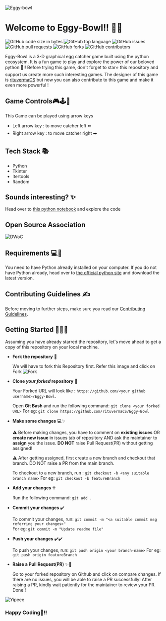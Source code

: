 ![Eggy-bowl](assets/party.gif)
# Welcome to Eggy-Bowl!! 🥚🥣
![GitHub code size in bytes](https://img.shields.io/github/languages/code-size/rituvermaCS/Eggy-Bowl?logo=github&style=plastic) ![GitHub top language](https://img.shields.io/github/languages/top/rituvermaCS/Eggy-Bowl?color=green&label=python&logo=python&logoColor=white&style=plastic) ![GitHub issues](https://img.shields.io/github/issues-raw/rituvermaCS/Eggy-Bowl?color=purple&logo=github&style=plastic) ![GitHub pull requests](https://img.shields.io/github/issues-pr/rituvermaCS/Eggy-Bowl?color=%2366ff00%20&logo=github&style=plastic) ![GitHub forks](https://img.shields.io/github/forks/rituvermaCS/Eggy-Bowl?color=orange&logo=github&style=plastic) ![GitHub contributors](https://img.shields.io/github/contributors/rituvermaCS/Eggy-Bowl?color=pink&logo=github&style=plastic)


Eggy-Bowl is a 3-D graphical egg catcher game built using the python ecosystem. 
It is a fun game to play and explore the power of our beloved python 🐍!! 
Before trying this game, don't forget to star⭐ this repository and support us create more such interesting games. 
The designer of this game is [rituvermaCS](https://github.com/rituvermaCS) but now you can also contribute to this game and make it even more powerful ! 
## Game Controls🎮🕹️👾
This Game can be played using arrow keys 
* Left arrow key : to move catcher left ⬅️
* Right arrow key : to move catcher right ➡️

## Tech Stack 📚
- Python
- Tkinter
- Itertools
- Random

## Sounds interesting? ✨
Head over to [this python notebook](https://github.com/rituvermaCS/Eggy-Bowl/blob/main/Eggcatcher_game.ipynb) and explore the code

## Open Source Association
![DWoC](https://i.imgur.com/9wrYmxs.png)

## Requirements 💻🔧
You need to have Python already installed on your computer. 
If you do not have Python already, head over to [the official python site](https://www.python.org/) and download the latest version.

## Contributing Guidelines ✍️
Before moving to further steps, make sure you read our [Contributing Guidelines](https://github.com/rituvermaCS/Eggy-Bowl/blob/main/CONTRIBUTING.md).
## Getting Started 💃🕺✨

Assuming you have already starred the repository, let's move ahead to get a copy of this repository on your local machine. 
* **Fork the repository** 🍴

    We will have to fork this Repository first. Refer this image and click on Fork
    ![Fork](https://i.imgur.com/TuoMusU.png)



* **Clone *your forked* repository** 🎉

    Your Forked URL will look like : `https://github.com/<your github username>/Eggy-Bowl`.

    Open **Git Bash** and run the following command:
    `git clone <your forked URL>` 
    For eg:
    `git clone https://github.com/rituvermaCS/Eggy-Bowl`


* **Make some changes** 💻✨  
    
    ⚠️ Before making changes, you have to comment on **existing issues** OR **create new issue** in issues tab of repository AND ask the maintainer to **assign** you the issue. **DO NOT** raise Pull Request(PR) without getting assigned!

    ⚠️ After getting assigned, first create a new branch and checkout that branch. DO NOT raise a PR from the main branch.
   
    To checkout to a new branch, run :
    `git checkout -b <any suitable branch name>`
    For eg:
    `git checkout -b featureBranch`


* **Add your changes** ➕  
    
    Run the following command:
    `git add .`


* **Commit your changes** ✔️

    To commit your changes, run:
    `git commit -m "<a suitable commit msg referring your changes>"`  
    For eg:
    `git commit -m "Update readme file"`    

* **Push your changes**  ✔️✔️

    To push your changes, run:
    `git push origin <your branch-name>`
    For eg:
    `git push origin featureBranch`

* **Raise a Pull Request(PR)** ✨🎉

    Go to your forked repository on Github and click on compare changes. If there are no issues, you will be able to raise a PR successfully! After raising a PR, kindly wait patiently for the maintainer to review your PR. Done!!

![Yipeee](https://i.imgur.com/Gr3HxWy.gif)
### Happy Coding🤝!!